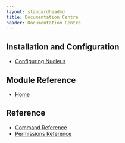 ```yaml
---
layout: standardheadmd
title: Documentation Centre
header: Documentation Centre
---
```

## Installation and Configuration

* [Configuring Nucleus](configuration/)

## Module Reference

* [Home](modules/home.html)

## Reference

* [Command Reference](commands.html)
* [Permissions Reference](permissions.html)
